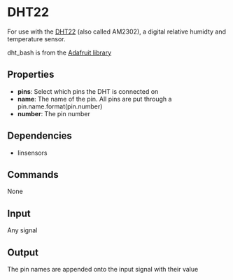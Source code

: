 DHT22
=====
For use with the [DHT22](http://dlnmh9ip6v2uc.cloudfront.net/datasheets/Sensors/Weather/RHT03.pdf) (also called AM2302), a digital relative humidty and temperature sensor.

dht_bash is from the [Adafruit library](https://github.com/adafruit/Adafruit-Raspberry-Pi-Python-Code/blob/master/Adafruit_DHT_Driver/Adafruit_DHT)

Properties
----------

-   **pins**: Select which pins the DHT is connected on
 -   **name**: The name of the pin. All pins are put through a pin.name.format(pin.number)
 -   **number**: The pin number

Dependencies
------------
-   linsensors

Commands
--------
None

Input
-----
Any signal

Output
------
The pin names are appended onto the input signal with their value

